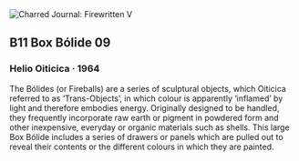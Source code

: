 <div class="artwork-of-the-day">
  <div class="container">
    <div class="img-wrapper">
      <img
        src="https://uploads8.wikiart.org/images/helio-oiticica/b11-box-b-lide-09-1964.jpg!Large.jpg"
        alt="Charred Journal: Firewritten V" />
    </div>
    <div class="artwork-detail">
      <div class="artwork-origin"> 
        <h2 class="artwork-name">B11 Box Bólide 09</h2>
        <h3 class="artist">
          Helio Oiticica
                    ·  1964
        </h3>
      </div>
      <p class="description">
        <span class="artwork-description-text ng-binding" ng-bind-html="viewModel.ArtworkOfTheDay.Description | unsafe">The Bólides (or Fireballs) are a series of sculptural objects, which Oiticica referred to as ‘Trans-Objects’, in which colour is apparently ‘inflamed’ by light and therefore embodies energy. Originally designed to be handled, they frequently incorporate raw earth or pigment in powdered form and other inexpensive, everyday or organic materials such as shells. This large Box Bólide includes a series of drawers or panels which are pulled out to reveal their contents or the different colours in which they are painted.</span>
                        <div class="text-shadow-container" ng-show="showShadow" style=""></div>
      </p>
    </div>
  </div>

</div>
